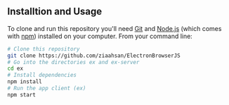 ## Installtion and Usage

To clone and run this repository you'll need [Git](https://git-scm.com) and [Node.js](https://nodejs.org/en/download/) (which comes with [npm](http://npmjs.com)) installed on your computer. From your command line:

```bash
# Clone this repository
git clone https://github.com/ziaahsan/ElectronBrowserJS
# Go into the directories ex and ex-server
cd ex
# Install dependencies
npm install
# Run the app client (ex)
npm start
```
